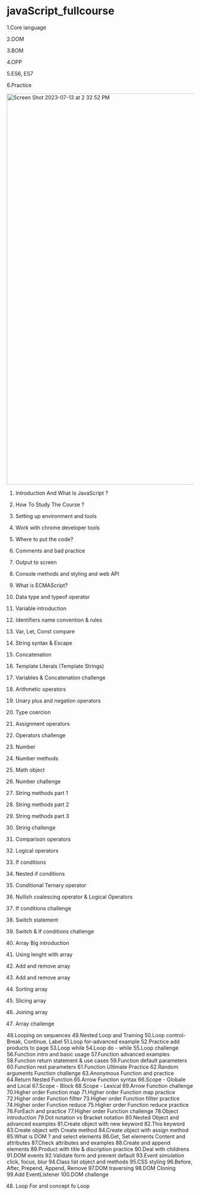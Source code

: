 # javaScript_fullcourse

1.Core language

2.DOM

3.BOM

4.OPP

5.ES6, ES7

6.Practice




<img width="1051" alt="Screen Shot 2023-07-13 at 2 32 52 PM" src="https://github.com/SouchenOu/javaScript_fullcourse/assets/87101785/290462a2-2ab2-4695-ae02-0b1446f18c5b">



1.	Introduction And What Is JavaScript ?
2.	How To Study The Course ?
3.	Setting up environment and tools
4.	Work with chrome developer tools
5.	Where to put the code?
6.	Comments and bad practice
7.	Output to screen
8.	Console methods and styling and web API
9.	What is ECMAScript?

 
10.	Data type and typeof operator 
11.	Variable introduction
12.	Identifiers name convention & rules
13.	Var, Let, Const compare
14.	String syntax & Escape 
15.	Concatenation
16.	Template Literals (Template Strings)
17.	Variables & Concatenation challenge
18.	Arithmetic operators
19.	Unary plus and negation operators
20.	Type coercion
21.	Assignment operators
22.	Operators challenge


23. Number
24.	Number methods
25.	Math object
26.	Number challenge
27.	String methods part 1
28.	String methods part 2
29.	String methods part 3
30.	String challenge



31.	Comparison operators
32.	Logical operators
33.	If conditions
34.	Nested if conditions
35.	Conditional Ternary operator
36.	Nullish coalescing operator & Logical Operators
37.	If conditions challenge
38.	Switch statement
39.	Switch & If conditions challenge
40.	Array Big introduction
41.	Using lenght with array
42.	Add and remove array
43.	Add and remove array
44.	Sorting array
45.	Slicing array
46.	Joining array
47.	Array challenge


48.Looping on sequences
49.Nested Loop and Training
50.Loop control-Break, Continue, Label
51.Loop for-advanced example
52.Practice add products to page
53.Loop while
54.Loop do - while
55.Loop challenge
56.Function intro and basic usage
57.Function advanced examples
58.Function return statement & use cases
59.Function default parameters
60.Function rest parameters
61.Function Ultimate Practice
62.Random arguments Function challenge
63.Anonymous Function and practice
64.Return Nested Function
65.Arrow Function syntax
66.Scope - Globale and Local
67.Scope - Block
68.Scope - Lexical
69.Arrow Function challenge
70.Higher order Function map
71.Higher order Function map practice
72.Higher order Function fillter
73.Higher order Function fillter practice
74.Higher order Function reduce
75.Higher order Function reduce practice
76.ForEach and practice
77.Higher order Function challenge
78.Object introduction
79.Dot notation vs Bracket notation
80.Nested Object and advanced examples
81.Create object with new keyword
82.This keyword
83.Create object with Create method
84.Create object with assign method
85.What is DOM ? and select elements
86.Get, Set elements Content and attributes 
87.Check attributes and examples
88.Create and append elements
89.Product with title & discription practice
90.Deal with childrens
91.DOM events
92.Validate form and prevent default
93.Event simulation click, focus, blur
94.Class list object and methods
95.CSS styling
96.Before, After, Prepend, Append, Remove
97.DOM traversing
98.DOM Cloning
99.Add EventListener
100.DOM challenge



48.	Loop For and concept fo Loop
